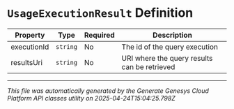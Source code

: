 # `UsageExecutionResult` Definition

| Property | Type | Required | Description |
|----------|------|----------|-------------|
| executionId | `string` | No | The id of the query execution |
| resultsUri | `string` | No | URI where the query results can be retrieved |

---

*This file was automatically generated by the Generate Genesys Cloud Platform API classes utility on 2025-04-24T15:04:25.798Z*